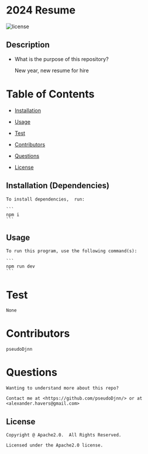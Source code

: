 # 2024 Resume

  ![license](https://img.shields.io/badge/license-Apache2.0-yellowgreen.svg)

## Description

* What is the purpose of this repository?<br/>

  New year, new resume for hire

# Table of Contents

* [Installation](#installation)

* [Usage](#usage)

* [Test](#test)

* [Contributors](#contributors)

* [Questions](#questions)

* [License](#license)

## Installation (Dependencies)

    To install dependencies,  run:

    ```
    npm i
    ```

## Usage

    To run this program, use the following command(s):

    ```
    npm run dev
    ```

# Test

    None

# Contributors

    pseudoDjnn

# Questions

    Wanting to understand more about this repo?

    Contact me at <https://github.com/pseudoDjnn/> or at <alexander.havers@gmail.com>

## License

    Copyright @ Apache2.0.  All Rights Reserved.

    Licensed under the Apache2.0 license.
